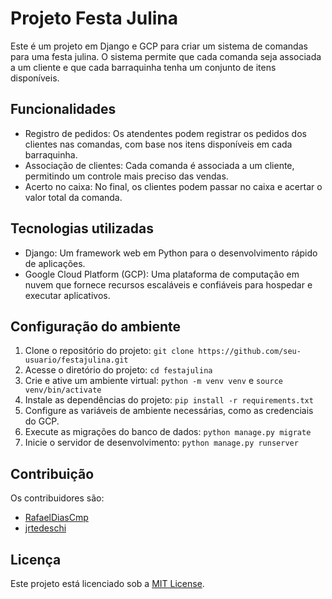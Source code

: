 # Projeto Festa Julina

Este é um projeto em Django e GCP para criar um sistema de comandas para uma festa julina. O sistema permite que cada comanda seja associada a um cliente e que cada barraquinha tenha um conjunto de itens disponíveis.

## Funcionalidades

- Registro de pedidos: Os atendentes podem registrar os pedidos dos clientes nas comandas, com base nos itens disponíveis em cada barraquinha.
- Associação de clientes: Cada comanda é associada a um cliente, permitindo um controle mais preciso das vendas.
- Acerto no caixa: No final, os clientes podem passar no caixa e acertar o valor total da comanda.

## Tecnologias utilizadas

- Django: Um framework web em Python para o desenvolvimento rápido de aplicações.
- Google Cloud Platform (GCP): Uma plataforma de computação em nuvem que fornece recursos escaláveis e confiáveis para hospedar e executar aplicativos.

## Configuração do ambiente

1. Clone o repositório do projeto: `git clone https://github.com/seu-usuario/festajulina.git`
2. Acesse o diretório do projeto: `cd festajulina`
3. Crie e ative um ambiente virtual: `python -m venv venv` e `source venv/bin/activate`
4. Instale as dependências do projeto: `pip install -r requirements.txt`
5. Configure as variáveis de ambiente necessárias, como as credenciais do GCP.
6. Execute as migrações do banco de dados: `python manage.py migrate`
7. Inicie o servidor de desenvolvimento: `python manage.py runserver`

## Contribuição

Os contribuidores são:
- [RafaelDiasCmp](https://github.com/RafaelDiasCmp)
- [jrtedeschi](https://github.com/jrtedeschi)

## Licença

Este projeto está licenciado sob a [MIT License](LICENSE).